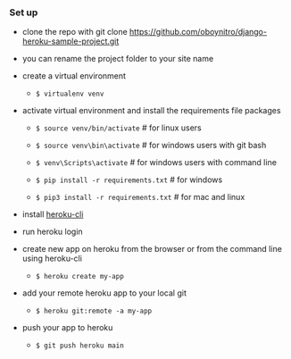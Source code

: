 ### Set up

+ clone the repo with git clone https://github.com/oboynitro/django-heroku-sample-project.git

+ you can rename the project folder to your site name

+ create a virtual environment
	+ `$ virtualenv venv`

+ activate virtual environment and install the requirements file packages
	+ `$ source venv/bin/activate` # for linux users
	+ `$ source venv\bin\activate` # for windows users with git bash
	+ `$ venv\Scripts\activate` # for windows users with command line

	+ `$ pip install -r requirements.txt` # for windows 
	+ `$ pip3 install -r requirements.txt` # for mac and linux

+ install [heroku-cli](https://devcenter.heroku.com/articles/heroku-cli "heroku-cli")

+ run heroku login

+ create new app on heroku from the browser or from the command line using heroku-cli
	+ `$ heroku create my-app`

+ add your remote heroku app to your local git
	+ `$ heroku git:remote -a my-app`

+ push your app to heroku
	+ `$ git push heroku main`